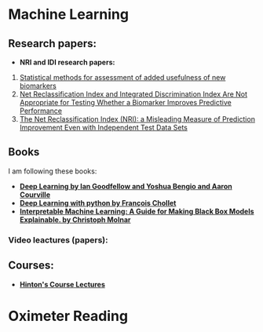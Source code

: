 
# Machine Learning
## Research papers:
- **NRI and IDI research papers:**
1. [Statistical methods for assessment of added usefulness of new biomarkers](https://www.ncbi.nlm.nih.gov/pmc/articles/PMC3155999/)
2. [Net Reclassification Index and Integrated Discrimination Index Are Not Appropriate for Testing Whether a Biomarker Improves Predictive Performance](https://www.ncbi.nlm.nih.gov/pmc/articles/PMC5837334/)
3. [The Net Reclassification Index (NRI): a Misleading Measure of Prediction Improvement Even with Independent Test Data Sets](https://www.ncbi.nlm.nih.gov/pmc/articles/PMC4615606/)

## Books
I am following these books:
- **[Deep Learning by Ian Goodfellow and Yoshua Bengio and Aaron Courville](https://www.deeplearningbook.org)**
- **[Deep Learning with python by François Chollet](http://faculty.neu.edu.cn/yury/AAI/Textbook/Deep%20Learning%20with%20Python.pdf)**
- **[Interpretable Machine Learning: A Guide for Making Black Box Models Explainable. by Christoph Molnar](https://christophm.github.io/interpretable-ml-book/?fbclid=IwAR1XwG2egLelLlbJHdIlKFXZ44ujb2ODU6X1wzJ_tY543ZC9k-rAuhl0XKo)**

### Video leactures (papers):
## Courses:
- **[Hinton's Course Lectures](https://www.cs.toronto.edu/~hinton/coursera_lectures.html?fbclid=IwAR1hDa1xHTljNKzsLDjpFJ8F20dWCQKwdoj-21FiIKZ1Nnncn-SzbK-EU44)**
# Oximeter Reading
